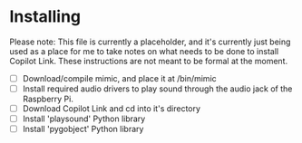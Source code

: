 # Installing
Please note: This file is currently a placeholder, and it's currently just being used as a place for me to take notes on what needs to be done to install Copilot Link. These instructions are not meant to be formal at the moment.


- [ ] Download/compile mimic, and place it at /bin/mimic
- [ ] Install required audio drivers to play sound through the audio jack of the Raspberry Pi.
- [ ] Download Copilot Link and cd into it's directory
- [ ] Install 'playsound' Python library
- [ ] Install 'pygobject' Python library
